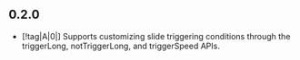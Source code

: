 ## 0.2.0

- [!tag|A|0|] Supports customizing slide triggering conditions through the triggerLong, notTriggerLong, and triggerSpeed APIs.

